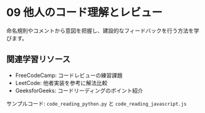 # 09 他人のコード理解とレビュー
<!-- コードリーディングのコツとレビュー時の観点を学習します -->

命名規則やコメントから意図を把握し、建設的なフィードバックを行う方法を学びます。

## 関連学習リソース
- FreeCodeCamp: コードレビューの練習課題
- LeetCode: 他者実装を参考に解法比較
- GeeksforGeeks: コードリーディングのポイント紹介

サンプルコード: `code_reading_python.py` と `code_reading_javascript.js`

